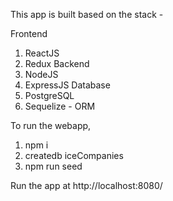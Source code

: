 This app is built based on the stack -

Frontend

1.  ReactJS
2.  Redux
    Backend
3.  NodeJS
4.  ExpressJS
    Database
5.  PostgreSQL
6.  Sequelize - ORM

To run the webapp,

1.  npm i
2.  createdb iceCompanies
3.  npm run seed

Run the app at http://localhost:8080/
